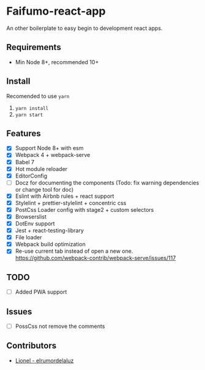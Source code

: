 # Faifumo-react-app

An other boilerplate to easy begin to development react apps.

## Requirements

- Min Node 8+, recommended 10+

## Install

Recomended to use `yarn`

1. `yarn install`
2. `yarn start`

## Features

- [x] Support Node 8+ with esm 
- [x] Webpack 4 + webpack-serve
- [x] Babel 7
- [x] Hot module reloader
- [x] EditorConfig
- [ ] Docz for documenting the components (Todo: fix warning dependencies or change tool for doc)
- [x] Eslint with Airbnb rules + react support 
- [x] Stylelint + prettier-stylelint + concentric css
- [x] PostCss Loader config with stage2 + custom selectors
- [x] Browserslist
- [x] DotEnv support
- [x] Jest + react-testing-library
- [x] File loader 
- [x] Webpack build optimization 
- [x] Re-use current tab instead of open a new one. https://github.com/webpack-contrib/webpack-serve/issues/117

## TODO

- [ ] Added PWA support

## Issues

- [ ] PossCss not remove the comments

## Contributors

- [Lionel - elrumordelaluz](https://github.com/elrumordelaluz)
